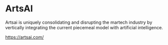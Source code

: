 # ArtsAI
Artsai is uniquely consolidating and disrupting the martech industry by vertically integrating the current piecemeal model with artificial intelligence.

https://artsai.com/
